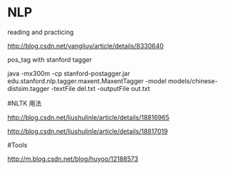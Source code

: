# NLP

reading and practicing


http://blog.csdn.net/yangliuy/article/details/8330640


pos_tag with stanford tagger

java -mx300m -cp stanford-postagger.jar edu.stanford.nlp.tagger.maxent.MaxentTagger -model models/chinese-distsim.tagger -textFile del.txt -outputFile out.txt


#NLTK 用法

http://blog.csdn.net/liushulinle/article/details/18816965

http://blog.csdn.net/liushulinle/article/details/18817019

#Tools

http://m.blog.csdn.net/blog/huyoo/12188573
